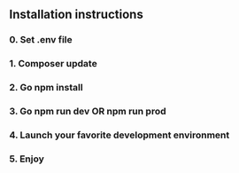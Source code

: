 ## Installation instructions

### 0. Set .env file
### 1. Composer update
### 2. Go npm install
### 3. Go npm run dev OR npm run prod
### 4. Launch your favorite development environment
### 5. Enjoy
